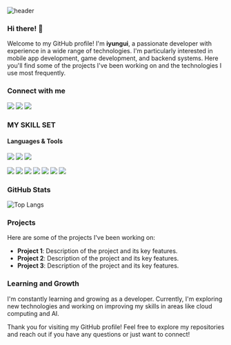 ![header](https://capsule-render.vercel.app/api?type=slice&color=000000&height=300&section=header&text=iyungui&fontAlignY=22&fontSize=80&rotate=20&fontColor=808080)

### Hi there! 👋

Welcome to my GitHub profile! I'm **iyungui**, a passionate developer with experience in a wide range of technologies. I'm particularly interested in mobile app development, game development, and backend systems. Here you'll find some of the projects I've been working on and the technologies I use most frequently.

### Connect with me
![](https://img.shields.io/badge/Discord-7289DA?style=for-the-badge&logo=discord&logoColor=white)
![](https://img.shields.io/badge/GitHub-100000?style=for-the-badge&logo=github&logoColor=white)
![](https://img.shields.io/badge/Notion-000000?style=for-the-badge&logo=notion&logoColor=white)

### MY SKILL SET

#### Languages & Tools
![](https://img.shields.io/badge/Swift-FA7343?style=for-the-badge&logo=swift&logoColor=white)
![](https://img.shields.io/badge/Xcode-007ACC?style=for-the-badge&logo=Xcode&logoColor=white)
![](https://img.shields.io/badge/Visual_Studio_Code-0078D4?style=for-the-badge&logo=visual%20studio%20code&logoColor=white)

![](https://img.shields.io/badge/Python-14354C?style=for-the-badge&logo=python&logoColor=white)
![](https://img.shields.io/badge/C-00599C?style=for-the-badge&logo=c&logoColor=white)
![](https://img.shields.io/badge/JavaScript-F7DF1E?style=for-the-badge&logo=JavaScript&logoColor=white)
![](https://img.shields.io/badge/Node.js-43853D?style=for-the-badge&logo=node.js&logoColor=white)
![](https://img.shields.io/badge/MongoDB-4EA94B?style=for-the-badge&logo=mongodb&logoColor=white)
![](https://img.shields.io/badge/Postman-FF6C37?style=for-the-badge&logo=postman&logoColor=white)
![](https://img.shields.io/badge/unity-%23000000.svg?style=for-the-badge&logo=unity&logoColor=white)

### GitHub Stats
![Top Langs](https://github-readme-stats.vercel.app/api/top-langs/?username=iyungui&layout=compact)

### Projects
Here are some of the projects I've been working on:

- **Project 1**: Description of the project and its key features.
- **Project 2**: Description of the project and its key features.
- **Project 3**: Description of the project and its key features.

### Learning and Growth
I'm constantly learning and growing as a developer. Currently, I'm exploring new technologies and working on improving my skills in areas like cloud computing and AI.

Thank you for visiting my GitHub profile! Feel free to explore my repositories and reach out if you have any questions or just want to connect!
